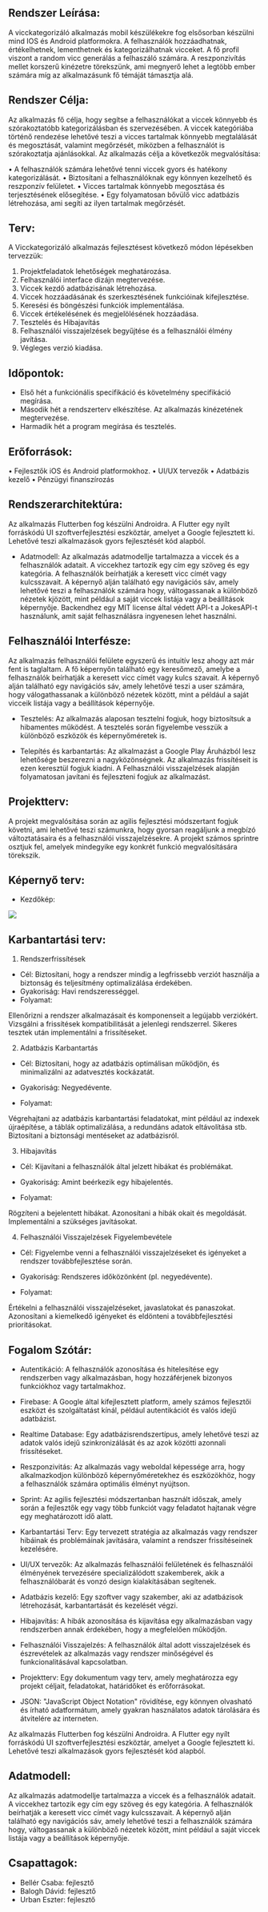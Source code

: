 
## Rendszer Leírása:

A vicckategorizáló alkalmazás mobil készülékekre fog elsősorban készülni mind IOS és Android platformokra. 
A felhasználók hozzáadhatnak, értékelhetnek, lementhetnek és kategorizálhatnak vicceket. 
A fő profil viszont a random vicc generálás a felhaszáló számára. 
A reszponzivítás mellet korszerű kinézetre törekszünk, ami megnyerő lehet a legtöbb ember számára míg az alkalmazásunk 
fő témáját támasztja alá.

## Rendszer Célja:

Az alkalmazás fő célja, hogy segítse a felhasználókat a viccek könnyebb és szórakoztatóbb kategorizálásban és szervezésében. 
A viccek kategóriába történő rendezése lehetővé teszi a vicces tartalmak könnyebb megtalálását és megosztását, 
valamint megőrzését, miközben a felhasználót is szórakoztatja ajánlásokkal.
Az alkalmazás célja a következők megvalósítása:

•	A felhasználók számára lehetővé tenni viccek gyors és hatékony kategorizálását.
•	Biztosítani a felhasználóknak egy könnyen kezelhető és reszponzív felületet.
•	Vicces tartalmak könnyebb megosztása és terjesztésének elősegítése.
•	Egy folyamatosan bővülő vicc adatbázis létrehozása, ami segíti az ilyen tartalmak megőrzését.

## Terv:

A Vicckategorizáló alkalmazás fejlesztésest következő módon lépésekben tervezzük:
1.	Projektfeladatok lehetőségek meghatározása.
2.	Felhasználói interface dizájn megtervezése.
3.	Viccek kezdő adatbázisának létrehozása.
4.	Viccek hozzáadásának és szerkesztésének funkcióinak kifejlesztése.
5.	Keresési és böngészési funkciók implementálása.
6.	Viccek értékelésének és megjelölésének hozzáadása.
7.	Tesztelés és Hibajavítás
8.	Felhasználói visszajelzések begyűjtése és a felhasználói élmény javítása.
9.	Végleges verzió kiadása.

## Időpontok:

- Első hét a funkciónális specifikáció és követelmény specifikáció megírása.
- Második hét a rendszerterv elkészítése. Az alkalmazás kinézetének megtervezése.
- Harmadik hét a program megírása és tesztelés.

## Erőforrások:

•	Fejlesztők iOS és Android platformokhoz.
•	UI/UX tervezők
•	Adatbázis kezelő
•	Pénzügyi finanszírozás

## Rendszerarchitektúra:

Az alkalmazás Flutterben fog készülni Androidra. 
A Flutter egy nyílt forráskódú UI szoftverfejlesztési eszköztár, amelyet 
a Google fejlesztett ki.
Lehetővé teszi alkalmazások gyors fejlesztését kód alapból.
- Adatmodell:
Az alkalmazás adatmodellje tartalmazza a viccek és a felhasználók adatait. 
A viccekhez tartozik egy cím egy szöveg és 
egy kategória.
A felhasználók beírhatják a keresett vicc címét vagy kulcsszavait.
A képernyő alján található egy 
navigációs sáv, amely lehetővé teszi a felhasználók számára hogy, váltogassanak a különböző nézetek kjözött, mint például
a saját viccek listája vagy a beállítások képernyője.
Backendhez egy MIT license által védett API-t a JokesAPI-t használunk, amit saját felhasználásra ingyenesen lehet használni.

## Felhasználói Interfésze:

Az alkalmazás felhasználói felülete egyszerű és intuitív lesz ahogy azt már fent is taglaltam.
A fő képernyőn található
egy keresőmező, amelybe a felhasználók beírhatják a keresett vicc címét vagy kulcs szavait.
A képernyő alján található
egy navigációs sáv, amely lehetővé teszi a user számára, hogy válogathassanak a különböző nézetek között, mint a például
a saját vicceik listája vagy a beállítások képernyője.
- Tesztelés:
  Az alkalmazás alaposan tesztelni fogjuk, hogy biztosítsuk a hibamentes működést.
  A tesztelés során figyelembe vesszük a
  különböző eszközök és képernyőméretek is.

- Telepítés és karbantartás:
  Az alkalmazást a Google Play Áruházból lesz lehetősége beszerezni a nagyközönségnek.
  Az alkalmazás frissítéseit is ezen
  keresztül fogjuk kiadni.
  A Felhasználói visszajelzések alapján folyamatosan javítani és fejleszteni fogjuk az alkalmazást.

## Projektterv:

A projekt megvalósítása során az agilis fejlesztési módszertant fogjuk követni, ami lehetővé teszi számunkra, hogy gyorsan
reagáljunk a megbízó változtatásaira és a felhasználói visszajelzésekre.
A projekt számos sprintre osztjuk fel, amelyek
mindegyike egy konkrét funkció megvalósítására törekszik.

## Képernyő terv:

- Kezdőkép:

![](Opening.png)

## Karbantartási terv:

1. Rendszerfrissítések
- Cél: Biztosítani, hogy a rendszer mindig a legfrissebb verziót használja a biztonság és teljesítmény optimalizálása érdekében.
- Gyakoriság: Havi rendszerességgel.
- Folyamat:

Ellenőrizni a rendszer alkalmazásait és komponenseit a legújabb verziókért.
Vizsgálni a frissítések kompatibilitását a jelenlegi rendszerrel.
Sikeres tesztek után implementálni a frissítéseket.

2. Adatbázis Karbantartás
- Cél: Biztosítani, hogy az adatbázis optimálisan működjön, és minimalizálni az adatvesztés kockázatát.

- Gyakoriság: Negyedévente.

- Folyamat:

Végrehajtani az adatbázis karbantartási feladatokat, mint például az indexek újraépítése, a táblák optimalizálása, a redundáns adatok eltávolítása stb.
Biztosítani a biztonsági mentéseket az adatbázisról.

3. Hibajavítás
- Cél: Kijavítani a felhasználók által jelzett hibákat és problémákat.
- Gyakoriság: Amint beérkezik egy hibajelentés.

- Folyamat:

Rögzíteni a bejelentett hibákat.
Azonosítani a hibák okait és megoldását.
Implementálni a szükséges javításokat.

4. Felhasználói Visszajelzések Figyelembevétele
- Cél: Figyelembe venni a felhasználói visszajelzéseket és igényeket a rendszer továbbfejlesztése során.

- Gyakoriság: Rendszeres időközönként (pl. negyedévente).

- Folyamat:

Értékelni a felhasználói visszajelzéseket, javaslatokat és panaszokat.
Azonosítani a kiemelkedő igényeket és eldönteni a továbbfejlesztési prioritásokat.

## Fogalom Szótár:

- Autentikáció: A felhasználók azonosítása és hitelesítése egy rendszerben vagy alkalmazásban, hogy hozzáférjenek bizonyos funkciókhoz vagy tartalmakhoz.

- Firebase: A Google által kifejlesztett platform, amely számos fejlesztői eszközt és szolgáltatást kínál, például autentikációt és valós idejű adatbázist.

- Realtime Database: Egy adatbázisrendszertípus, amely lehetővé teszi az adatok valós idejű szinkronizálását és az azok közötti azonnali frissítéseket.

- Reszponzivitás: Az alkalmazás vagy weboldal képessége arra, hogy alkalmazkodjon különböző képernyőméretekhez és eszközökhöz, hogy a felhasználók számára optimális élményt nyújtson.

- Sprint: Az agilis fejlesztési módszertanban használt időszak, amely során a fejlesztők egy vagy több funkciót vagy feladatot hajtanak végre egy meghatározott idő alatt.

- Karbantartási Terv: Egy tervezett stratégia az alkalmazás vagy rendszer hibáinak és problémáinak javítására, valamint a rendszer frissítéseinek kezelésére.

- UI/UX tervezők: Az alkalmazás felhasználói felületének és felhasználói élményének tervezésére specializálódott szakemberek, akik a felhasználóbarát és vonzó design kialakításában segítenek.

- Adatbázis kezelő: Egy szoftver vagy szakember, aki az adatbázisok létrehozását, karbantartását és kezelését végzi.

- Hibajavítás: A hibák azonosítása és kijavítása egy alkalmazásban vagy rendszerben annak érdekében, hogy a megfelelően működjön.

- Felhasználói Visszajelzés: A felhasználók által adott visszajelzések és észrevételek az alkalmazás vagy rendszer minőségével és funkcionalitásával kapcsolatban.

- Projektterv: Egy dokumentum vagy terv, amely meghatározza egy projekt céljait, feladatokat, határidőket és erőforrásokat.

- JSON: "JavaScript Object Notation" rövidítése, egy könnyen olvasható és írható adatformátum, amely gyakran használatos adatok tárolására és átvitelére az interneten.

Az alkalmazás Flutterben fog készülni Androidra.
A Flutter egy nyílt forráskódú UI szoftverfejlesztési eszköztár, amelyet a Google fejlesztett ki.
Lehetővé teszi alkalmazások gyors fejlesztését kód alapból.

## Adatmodell:

Az alkalmazás adatmodellje tartalmazza a viccek és a felhasználók adatait.
A viccekhez tartozik egy cím egy szöveg és egy kategória.
A felhasználók beírhatják a keresett vicc címét vagy kulcsszavait.
A képernyő alján található egy navigációs sáv, amely lehetővé teszi a felhasználók számára hogy, váltogassanak a különböző nézetek között, mint például a saját viccek listája vagy a beállítások képernyője.

## Csapattagok:

 - Bellér Csaba: fejlesztő
 - Balogh Dávid: fejlesztő
 - Urban Eszter: fejlesztő
